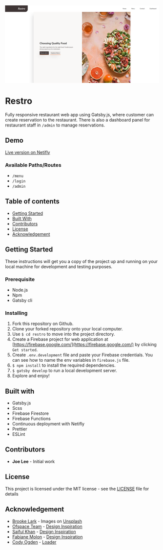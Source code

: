 ![Preview of Restro homepage](src/images/homepage-preview.png)

# Restro

Fully responsive restaurant web app using Gatsby.js, where customer can create reservation to the restaurant. There is also a dashboard panel for restaurant staff in `/admin` to manage reservations.

## Demo

[Live version on Netifly](https://restro-mediterranean.netlify.app/)

### Available Paths/Routes

- `/menu`
- `/login`
- `/admin`

## Table of contents

- [Getting Started](https://github.com/joedravarol/restro#getting-started)
- [Built With](https://github.com/joedravarol/restro#built-with)
- [Contributors](https://github.com/joedravarol/restro#contributors)
- [License](https://github.com/joedravarol/restro#license)
- [Acknowledgement](https://github.com/joedravarol/restro#acknowledgement)

## Getting Started

These instructions will get you a copy of the project up and running on your local machine for development and testing purposes.

### Prerequisite

- Node.js
- Npm
- Gatsby cli

### Installing

1. Fork this repository on Github.
1. Clone your forked repository onto your local computer.
1. Use `$ cd restro` to move into the project directory.
1. Create a Firebase project for web application at [https://firebase.google.com/](https://firebase.google.com/) by clicking `Get started`.
1. Create `.env.development` file and paste your Firebase credentials. You can see how to name the env variables in `firebase.js` file.
1. `$ npm install` to install the required dependencies.
1. `$ gatsby develop` to run a local development server.
1. Explore and enjoy!

## Built with

- Gatsby.js
- Scss
- Firebase Firestore
- Firebase Functions
- Continuous deployment with Netifly
- Prettier
- ESLint

## Contributors

- **Joe Lee** - Initial work

## License

This project is licensed under the MIT license - see the [LICENSE](LICENSE) file for details

## Acknowledgement

- [Brooke Lark](http://brookelark.com/) - Images on [Unsplash](https://unsplash.com/@brookelark)
- [Ofspace Team](https://dribbble.com/ofspacedesign) - [Design Inspiration](https://dribbble.com/shots/5480149-Cafe-Bistro-Restaurant-landing-page)
- [Saiful Khan](https://dribbble.com/saifulkhan6) - [Design Inspiration](https://dribbble.com/shots/6114960-Food-Restaurant-Landing-Page)
- [Fabiane Molon](https://dribbble.com/fabianemolon) - [Design Inspiration](https://dribbble.com/shots/6848780-The-Brekky)
- [Cody Ogden](https://codyogden.com/) - [Loader](https://codepen.io/codyogden/pen/qxjKKy)
